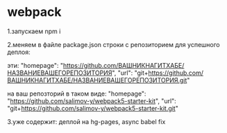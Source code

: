 # webpack

1.запускаем npm i

2.меняем в файле package.json строки с репозиторием для успешного деплоя:

эти: "homepage": "https://github.com/ВАШНИКНАГИТХАБЕ/НАЗВАНИЕВАШЕГОРЕПОЗИТОРИЯ", "url": "git+https://github.com/ВАШНИКНАГИТХАБЕ/НАЗВАНИЕВАШЕГОРЕПОЗИТОРИЯ.git"

на ваш репозторий в таком виде: "homepage": "https://github.com/salimov-y/webpack5-starter-kit", "url": "git+https://github.com/salimov-y/webpack5-starter-kit.git"

3.уже содержит: деплой на hg-pages, async babel fix

